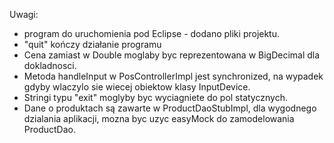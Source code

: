 Uwagi:
- program do uruchomienia pod Eclipse - dodano pliki projektu.
- "quit" kończy działanie programu
- Cena zamiast w Double moglaby byc reprezentowana w BigDecimal dla dokladnosci.
- Metoda handleInput w PosControllerImpl jest synchronized, na wypadek gdyby wlaczylo sie wiecej obiektow klasy InputDevice.
- Stringi typu "exit" moglyby byc wyciagniete do pol statycznych.
- Dane o produktach są zawarte w ProductDaoStubImpl, dla wygodnego dzialania aplikacji, mozna byc uzyc easyMock do zamodelowania ProductDao.
